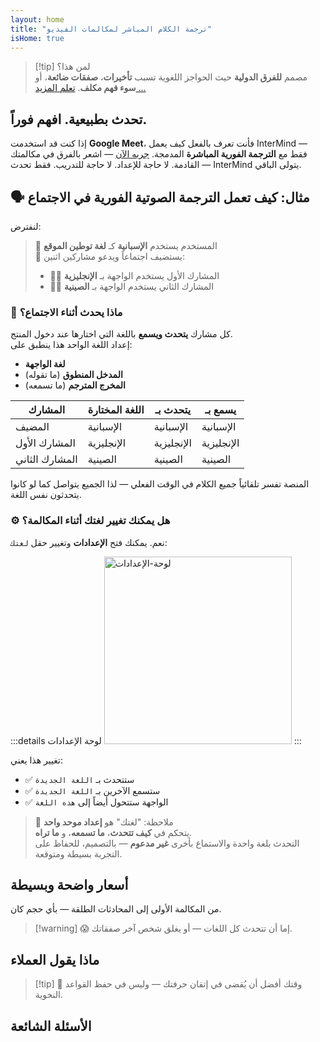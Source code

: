 ```yaml
---
layout: home
title: "ترجمة الكلام المباشر لمكالمات الفيديو"
isHome: true
---
```


<!-- title: "مكالمات الفيديو مدعومة بالترجمة الفورية" -->
<!-- text="ترجمة الكلام المباشر في مكالمات الفيديو — **بدون** تأخير، **بدون** صفقات ضائعة، **بدون** حواجز لغوية." -->

<HeroSection
  title="اجتمع بـ**أي** لغة"
  :typingSpeed="5"
  text="ترجمة الكلام المباشر في **مكالمات الفيديو** — تواصل سريع وواضح وبلا حدود.">

  <NavButton buttonLabel="كيف يعمل" buttonClass="brand" to="#HowItWorks" />
  <AuthButton text="ابدأ الآن" buttonClass="alt" eventName="im_try_it_attempt"/>
</HeroSection>

<span id="1"></span>
<FeatureBlock :card="{
  title: 'الترجمة ≠ الفهم. إليك ما هو قادم.',
  details: 'مهما كانت اللغة، صوتك مسموع — ومفهوم — كما لو كنتم تتشاركون نفس اللسان.',
    items: [
      '✧ بشكل طبيعي، في [الوقت الفعلي](./product/overview/how-it-works)، وبدون ترجمة نصية أو تأخير.',
      '✧ الترجمة الفورية المدعومة بالذكاء الاصطناعي تلتقط النبرة والقصد والمصطلحات المتخصصة في الصناعة.',
    ],
  link: './product/overview/what-is-intermind',
  src: {
    light: '/media-kit/animals-cartoon-3-2.png',
    dark: '/1d.png',
  },
  inversion: false
}" />

<span id="2"></span>
<FeatureBlock :card="{
    title: 'العقل داخل اجتماعاتك',
    details: 'InterMind يحول كل مكالمة متعددة اللغات إلى معرفة واضحة وقابلة للبحث.',
    items: [
      '✧ **اسأل أي شيء** — الذكاء الاصطناعي يجد الإجابات **عبر اجتماعاتك**.',
      '✧ يستخرج تلقائياً المهام والمسؤولين والمواعيد النهائية.',
      '✧ يلخص النقاط الرئيسية بأي لغة — فوراً.',
    ],
    link: './product/overview/how-it-works#🧩-deep-memory-deep-understanding',
    src: {
      light: '/2l.png',
      dark: '/2d.png',
    },
    inversion: true
  }" />

<span id="3"></span>
<FeatureBlock :card="{
    title: 'مصمم للاجتماعات الجدية — وليس فقط للحديث',
    details: 'InterMind هو [منصة اجتماعات فيديو احترافية](./product/overview/video-meeting-platform)، وليس مجرد إضافة خفيفة أو ملحق.',
    items: [
      '✧ دقة 1080p، قمع الضوضاء الذكي، الجدولة، الإشراف، مشاركة الشاشة، التسجيل، الترجمة النصية، دردشة المشاركين وتكامل التقويم — كلها مدمجة، **جاهزة للاستخدام**.',
    ],
    link: './product/overview/video-meeting-platform',
    src: {
      light: '/3l.mp4',
      dark: '/3d.mp4',
    },
    inversion: false
  }" />

<span id="4"></span>
<FeatureBlock
  :card="{
    title: 'الخصوصية حيث تهم',
    details:
      'InterMind مصمم للمحادثات الحساسة للثقة — حيث الخصوصية والتحكم أمران بالغا الأهمية.',
    items: [
      '✧ [مناطق الخصوصية](./product/overview/privacy-architecture) — الاتحاد الأوروبي، الولايات المتحدة، جنوب شرق آسيا',
      '✧ **صفر تدريب للبيانات**. لا وصول لطرف ثالث.'
    ],
    link: './product/overview/privacy-architecture',
    src: {
      light: '/4l.png',
      dark: '/4d.png',
    },
    inversion: true
  }"
/>

> [!tip] لمن هذا؟  
> مصمم **للفرق الدولية** حيث الحواجز اللغوية تسبب **تأخيرات**، **صفقات ضائعة**، أو **سوء فهم مكلف**. [تعلم المزيد ...](./product/overview/markets)

<span id="HowItWorks"></span>

## تحدث بطبيعية. افهم فوراً.

إذا كنت قد استخدمت **Google Meet**، فأنت تعرف بالفعل كيف يعمل InterMind — فقط مع **الترجمة الفورية المباشرة** المدمجة. [جربه الآن](#Pricing) — اشعر بالفرق في مكالمتك القادمة. لا حاجة للإعداد. لا حاجة للتدريب. فقط تحدث — InterMind يتولى الباقي.

<FeatureCards :features="[
  {
    title: '**سجل مجاناً**',
    details: 'ابدأ في ثوانٍ — لا حاجة لبطاقة ائتمان.',
    icon: {
      light: '/signUp.png',
      dark: '/signUp.png',
    }
  },
  {
    title: '**ابدأ اجتماعاً**',
    details: 'أنشئ اجتماعاً أو جدوله في التقويم. لا حاجة لتحميل أو تثبيت.',
    icon: {
      light: '/start.png',
      dark: '/start.png',
    }
  },
  {
    title: '**ادع ضيوفك**',
    details: 'شارك رابطاً — ضيفك يضغط وينضم فقط. لا حاجة لإعدادات اللغة.',
    link: '/uae-business/company-registration/accounting-legal',
    icon: {
      light: '/invite.png',
      dark: '/invite.png',
    }
  },
  {
    title: '**تحدث بلغتك**',
    items: [
      'الجميع يتحدث بلغته الأم', 
      'الجميع يسمع الطرف الآخر مترجماً فورياً'
    ],
    icon: {
      light: '/meeting.png',
      dark: '/meeting.png',
    }
  },
]" />

<span id="Example"></span>

## 🗣️ مثال: كيف تعمل الترجمة الصوتية الفورية في الاجتماع

لنفترض:

> 🔹 المستخدم يستخدم **الإسبانية** كـ **لغة توطين الموقع**  
> 🔹 يستضيف اجتماعاً ويدعو مشاركين اثنين:
>
> - 🧑‍💼 المشارك الأول يستخدم الواجهة بـ **الإنجليزية**
> - 👩‍💻 المشارك الثاني يستخدم الواجهة بـ **الصينية**

### 🔄 ماذا يحدث أثناء الاجتماع؟

كل مشارك **يتحدث ويسمع** باللغة التي اختارها عند دخول المنتج.  
إعداد اللغة الواحد هذا ينطبق على:

- **لغة الواجهة**
- **المدخل المنطوق** (ما تقوله)
- **المخرج المترجم** (ما تسمعه)

| المشارك      | اللغة المختارة | يتحدث بـ  | يسمع بـ   |
| ------------ | --------------- | --------- | --------- |
| المضيف       | الإسبانية      | الإسبانية | الإسبانية |
| المشارك الأول | الإنجليزية     | الإنجليزية | الإنجليزية |
| المشارك الثاني | الصينية       | الصينية   | الصينية   |

المنصة تفسر تلقائياً جميع الكلام في الوقت الفعلي — لذا الجميع يتواصل كما لو كانوا يتحدثون نفس اللغة.

### ⚙️ هل يمكنك تغيير لغتك أثناء المكالمة؟

نعم. يمكنك فتح **الإعدادات** وتغيير حقل `لغتك`:

:::details لوحة الإعدادات
<img src="/settings.png" alt="لوحة-الإعدادات" width="300px" />
:::

تغيير هذا يعني:

- ✅ ستتحدث بـ `اللغة الجديدة`
- ✅ ستسمع الآخرين بـ `اللغة الجديدة`
- ✅ الواجهة ستتحول أيضاً إلى `هذه اللغة`

> 📌 ملاحظة: "لغتك" هو **إعداد موحد واحد**  
> يتحكم في **كيف تتحدث**، **ما تسمعه**، و **ما تراه**.  
> التحدث بلغة واحدة والاستماع بأخرى **غير مدعوم** — بالتصميم، للحفاظ على التجربة بسيطة ومتوقعة.

<span id="Pricing"></span>

## أسعار واضحة وبسيطة

من المكالمة الأولى إلى المحادثات الطلقة — بأي حجم كان.

<PricingPlans :plans="[
  {
    title: '**الأساسية** &nbsp مستخدم واحد',
    price: '**مجاناً**',
    details: 'لا حاجة لبطاقة ائتمانية',
    items: [
      '**25** اجتماع',
      '**100** مشارك في اجتماعات الفيديو [💬](#3)',
      '**30** جيجابايت تخزين مشترك لكل مستخدم',
      'البحث عبر جميع اجتماعاتك [💬](#2)',
      'الترجمة الفورية المتزامنة [💬](#1)',
    ],
  },
  {
    title: '**المحترفة**  &nbsp 1-99 مستخدم',
    price: '**$20** /شهر/مستخدم، فوترة سنوية',
    details: 'أو $25 فوترة شهرية',
    items: [
      '**غير محدود** من الاجتماعات',
      '**150** مشارك في اجتماعات الفيديو [💬](#3)',
      '**2** تيرابايت تخزين مشترك لكل مستخدم',
      'البحث عبر جميع اجتماعاتك [💬](#2)',
      'الترجمة الفورية المتزامنة [💬](#1)',
    ],
  },
  {
    title: '**للأعمال** &nbsp 100+ مستخدم',
    price: '**أسعار مخصصة**',
    details: 'مصمم للخصوصية',
    items: [
      '**غير محدود** من الاجتماعات',
      '**500** مشارك في اجتماعات الفيديو [💬](#3)',
      '**5** تيرابايت تخزين مشترك لكل مستخدم',
      'البحث عبر جميع اجتماعاتك [💬](#2)',
      'الترجمة الفورية المتزامنة [💬](#1)',
      '**مناطق الخصوصية** [💬](#4)',
    ],
  }
]">
<AuthButton text="جرب مجاناً" buttonClass="brand" eventName="im_try_it_attempt"/>
<AuthButton text="اشتر الآن" buttonClass="alt" mode="checkout" eventName="im_buy_now_attempt"/>
<ContactFormModalNav buttonText="تحدث مع فريقنا" buttonClass="alt"/>
</PricingPlans>

> [!warning] 😱 إما أن تتحدث كل اللغات — أو يغلق شخص آخر صفقاتك.

<span id="Testimonials"></span>

## ماذا يقول العملاء

<AutoScrollTestimonials testimonialsUrl="/testimonials.json"/>

> [!tip] 🥇 وقتك أفضل أن يُقضى في إتقان حرفتك — وليس في حفظ القواعد النحوية.

<span id="FAQ"></span>

## الأسئلة الشائعة

<AccordionGroup :items="
[
  {
    q: 'ما هي اللغات التي يدعمها InterMind للترجمة الفورية؟',
    a: 'يدعم InterMind **الترجمة الفورية في الوقت الفعلي** في اللغات الـ19 التالية:<br><br>- العربية (ar) – العربية<br>- Čeština (cs) – التشيكية<br>- Deutsch (de) – الألمانية<br>- English (en) – الإنجليزية<br>- Español (es) – الإسبانية<br>- Français (fr) – الفرنسية<br>- हिन्दी (hi) – الهندية<br>- Magyar (hu) – المجرية<br>- Italiano (it) – الإيطالية<br>- 日本語 (ja) – اليابانية<br>- 한국어 (ko) – الكورية<br>- Nederlands (nl) – الهولندية<br>- Polski (pl) – البولندية<br>- Português (pt) – البرتغالية<br>- Русский (ru) – الروسية<br>- Türkçe (tr) – التركية<br>- 中文 (zh) – الصينية<br>- עברית (he) – العبرية<br>- ไทย (th) – التايلاندية<br><br>نحن نوسع هذه القائمة باستمرار — يتم إضافة لغات جديدة مع كل إصدار رئيسي.'
  },
  {
    q: 'ما هو المستخدم المرخص وما هو المشارك؟',
    a: '*المستخدم المرخص* لديه ترخيص اجتماعات مجاني أو مدفوع ويمكنه جدولة الاجتماعات ضمن حدود خطته. *المشاركون* هم المدعوون — **لا يحتاجون إلى حساب أو ترخيص** للانضمام ويمكنهم الاتصال من أي جهاز **مجاناً**.'
  },
  {
    q: 'كم شخص يمكنه استخدام ترخيص InterMind واحد؟',
    a: 'كل *مستخدم مرخص* يمكنه استضافة **اجتماعات غير محدودة**. إذا كان أعضاء الفريق المتعددون بحاجة لاستضافة اجتماعات في نفس الوقت، فسيحتاج كل منهم إلى ترخيصه الخاص.'
  },
  {
    q: 'ما هي المدة القصوى للاجتماع؟',
    a: 'يمكن أن تستمر الاجتماعات حتى **24 ساعة** في جميع الخطط.'
  },
  {
    q: 'هل هناك حد لعدد الاجتماعات التي يمكنني استضافتها؟',
    a: 'تتضمن خطة *الأساسية المجانية* **25 اجتماع مجاني**. خطط *المحترف* و*الأعمال* تقدم اجتماعات غير محدودة مع المزيد من المشاركين والتحكم.'
  },
  {
    q: 'كيف يضمن InterMind خصوصية البيانات والأمان؟',
    a: 'InterMind **خاص بالتصميم**. جميع البيانات تتم معالجتها وتخزينها داخل **منطقة الخصوصية** المختارة — _الاتحاد الأوروبي_، _الولايات المتحدة_، أو _آسيا_. نحن نلتزم بـ [**GDPR**](https://gdpr.eu)، [**CCPA**](https://oag.ca.gov/privacy/ccpa)، وقانون حماية البيانات الشخصية الإماراتي، و**لا نستخدم محتواك أبداً** للتدريب أو الوصول من طرف ثالث. التحكم المتقدم في [منطقة الخصوصية](./product/overview/privacy-architecture) متاح في خطة **الأعمال**.'
  },
  {
    q: 'هل يمكنني تجربة InterMind قبل شراء خطة؟',
    a: 'بالطبع. خطة *الأساسية المجانية* تمنحك وصولاً كاملاً للميزات الأساسية مع **25 اجتماع مجاني** — بما في ذلك **الترجمة الفورية المتزامنة** و**البحث في الاجتماعات**. لا حاجة لبطاقة ائتمان. قم بالترقية في أي وقت.'
  },
  {
    q: 'ماذا لو احتجت للمساعدة أو الدعم؟',
    a: 'الدعم متاح عبر [مركز المساعدة](./resources/help). مستخدمو *الأعمال* يحصلون على **دعم أولوية** مع جهة اتصال مخصصة.'
  },
  {
    q: 'كيف أدير اشتراكي (ترقية، تخفيض، أو إلغاء)؟',
    a: 'يمكنك تغيير خطتك في أي وقت من خلال **إعدادات الحساب**. التغييرات تسري **فوراً**. للإلغاء، *الخطط الشهرية* تُلغى في نهاية دورة الفوترة. *الخطط السنوية* يمكن إلغاؤها مع **استرداد تناسبي**.'
  },
  {
    q: 'ما هي اللغات التي يدعمها InterMind للترجمة الفورية؟',
    a: 'ندعم **أكثر من 100 لغة** مع الترجمة الفورية في الوقت الفعلي. القائمة تنمو باستمرار — تحقق من موقعنا للتحديثات.'
  },
  {
    q: 'هل يمكنني استخدام InterMind للندوات الإلكترونية أو الفعاليات الكبيرة؟',
    a: 'نعم. خطط *المحترف* و*الأعمال* مثالية **للاجتماعات الكبيرة والندوات الإلكترونية** — مع دعم حتى **500 مشارك** في خطة *الأعمال*.'
  },
]
"/>

<HomeFooter :columns="[
  {
    title: 'المنتج',
    links: [
      { text: 'نظرة عامة', link: './product/overview/what-is-intermind' },
      { text: 'البدء', link: './product/guide/getting-started' },
      { text: 'الشهادات', link: '#testimonials' },
      { text: 'الأسعار', link: '#Pricing' },
    ]
  },
  {
    title: 'الدعم',
    links: [
      { text: 'الحصول على الدعم', link: './resources/help' },
      { text: 'الأسئلة الشائعة', link: '#FAQ' },
      { text: 'حالة الخدمة', link: 'https://status.mind.com/' },
      { text: 'سياسة الخصوصية', link: './resources/company/Privacy-Policy' },
      { text: 'دليل القانون للذكاء الاصطناعي', link: './resources/company/Legal-Regulations-for-AI-Services' },
      // { text: 'Privacy Settings', link: '#' },
    ]
  },
  {
    title: 'الموارد',
    links: [
      // { text: 'Blog', link: './blog' },
      { text: 'أصول العلامة التجارية', link: './resources/media-kit' },
      { text: 'وثائق API للذكاء الاصطناعي / LLM', link: 'https://mind.com/llms-full.txt' },
    ]
  },
  {
    title: 'الشركة',
    links: [
      { text: 'حول', link: './resources/company/about' },
      { text: 'الفريق', link: './resources/company/team' },
      // { text: 'Careers', link: './resources/company/careers' },
      { text: 'جهات الاتصال', link: './resources/company/contacts' }
    ]
  },
]" />